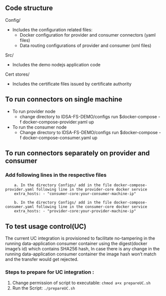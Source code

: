 ## Code structure
Config/
 - Includes the configuration related files:<br>
    - Docker configuration for provider and consumer connectors (yaml files)
    - Data routing configurations of provider and consumer (xml files)<br>

Src/
 - Includes the demo nodejs application code

Cert stores/
 - Includes the certificate files issued by certificate authority

## To run connectors on single machine
 - To run provider node
    - change directory to IDSA-FS-DEMO/configs run $docker-compose -f docker-compose-provider.yaml up
 - To run the consumer node
    - Change directory to IDSA-FS-DEMO/configs run $docker-compose -f docker-compose-consumer.yaml up

## To run connectors separately on provider and consumer

 ### Add following lines in the respective files
        a. In the directory Configs/ add in the file docker-compose-provider.yaml following line in the provider-core docker service
        extra_hosts: - "consumer-core:your-consumer-machine-ip"

        b. In the directory Configs/ add in the file docker-compose-consumer.yaml following line in the consumer-core docker service
        extra_hosts: - "provider-core:your-provider-machine-ip"

## To test usage control(UC)
The current UC integration is provisioned to facilitate no-tampering in the running data-application consumer container using the digest(docker image’s id) which contains SHA256 hash, In case there is any change in the running data-application consumer container the image hash won’t match and the transfer would get rejected.

### Steps to prepare for UC integration :

1. Change permission of script to executable: `chmod a+x prepareUC.sh`
2. Run the Script: `./prepareUC.sh`